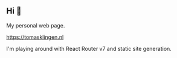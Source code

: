 ## Hi 👋

My personal web page.

https://tomasklingen.nl

I'm playing around with React Router v7 and static site generation.
